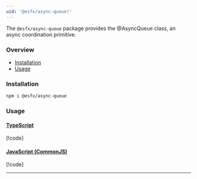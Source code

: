 ```yaml
---
uid: '@esfx/async-queue!'
---
```


The `@esfx/async-queue` package provides the @AsyncQueue class, an async coordination primitive.

### Overview

* [Installation](#installation)
* [Usage](#usage)

### Installation

```sh
npm i @esfx/async-queue
```

### Usage

#### [TypeScript](#tab/ts)
[!code[](../examples/usage.ts)]

#### [JavaScript (CommonJS)](#tab/js)
[!code[](../examples/usage.js)]

***
